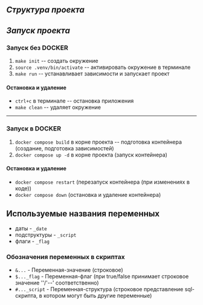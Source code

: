 ## ***Структура проекта***

## ***Запуск проекта***
### Запуск без **DOCKER**
1. `make init` -- cоздать окружение
2. `source .venv/bin/activate` -- активировать окружение в терминале
3. `make run` -- устанавливает зависимости и запускает проект
#### Остановка и удаление
- `ctrl+c` в терминале -- остановка приложения
- `make clean` -- удаляет окружение
---
### Запуск в **DOCKER** 
1. `docker compose build` в корне проекта -- подготовка контейнера (создание, подготовка зависимостей)
2. `docker compose up -d` в корне проекта (запуск контейнера)
#### Остановка и удаление
- `docker compose restart` (перезапуск контейнера (при изменениях в коде))
- `docker compose down` (остановка и удаление контейнера)

## Используемые названия переменных
- даты - `_date`
- подструктуры - `_script`
- флаги - `_flag`
### Обозначения переменных в скриптах
- `&...` - Переменная-значение (строковое)
- `$..._flag` - Переменная-флаг (при true/false принимает строковое значение ''/'--' соответственно)
- `#..._script` - Переменная-структура (строковое представление sql-скрипта, в котором могут быть другие переменные)